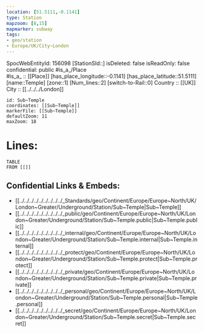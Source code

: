 ```yaml
---
location: [51.5111,-0.1141] 
type: Station 
mapzoom: [8,15] 
mapmarker: subway 
tags:
- geo/station
- Europe/UK/City~London
---
```

SpocWebEntityId: 156098
[StationSId::] 
isDeleted: false
isReadOnly: false
confidential: public
#is_a_/Place  
#is_a_ :: [[Place]] 
[has_place_longitude::-0.1141] 
[has_place_latitude::51.5111] 
[name::Temple] 
[zone::1] 
[Num_lines::2] 
[switch-to-Rail::0] 
Country :: [[UK]]  
City :: [[../../../London]]  


```leaflet
id: Sub~Temple
coordinates: [[Sub~Temple]] 
markerFile: [[Sub~Temple]] 
defaultZoom: 11 
maxZoom: 18
```


# Lines: 
```dataview
TABLE 
FROM [[]] 
```

## Confidential Links & Embeds: 
- [[../../../../../../../../../_Standards/geo/Continent/Europe/Europe~North/UK/London~Greater/Underground/Station/Sub~Temple|Sub~Temple]] 
- [[../../../../../../../../../_public/geo/Continent/Europe/Europe~North/UK/London~Greater/Underground/Station/Sub~Temple.public|Sub~Temple.public]] 
- [[../../../../../../../../../_internal/geo/Continent/Europe/Europe~North/UK/London~Greater/Underground/Station/Sub~Temple.internal|Sub~Temple.internal]] 
- [[../../../../../../../../../_protect/geo/Continent/Europe/Europe~North/UK/London~Greater/Underground/Station/Sub~Temple.protect|Sub~Temple.protect]] 
- [[../../../../../../../../../_private/geo/Continent/Europe/Europe~North/UK/London~Greater/Underground/Station/Sub~Temple.private|Sub~Temple.private]] 
- [[../../../../../../../../../_personal/geo/Continent/Europe/Europe~North/UK/London~Greater/Underground/Station/Sub~Temple.personal|Sub~Temple.personal]] 
- [[../../../../../../../../../_secret/geo/Continent/Europe/Europe~North/UK/London~Greater/Underground/Station/Sub~Temple.secret|Sub~Temple.secret]] 
